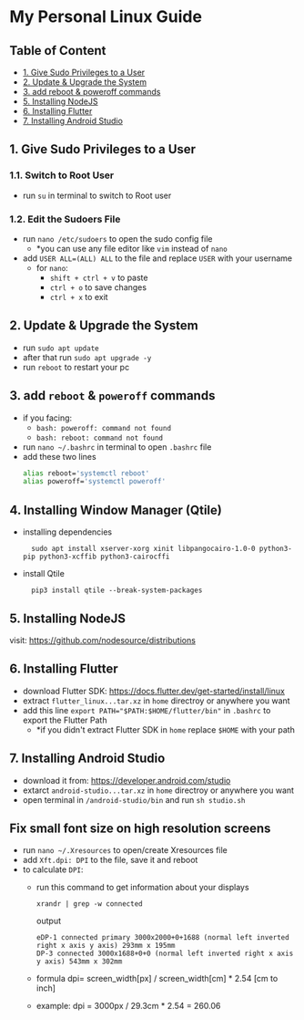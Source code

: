 # My Personal Linux Guide
## Table of Content
- [1. Give Sudo Privileges to a User](#1-give-sudo-privileges-to-a-user)
- [2. Update & Upgrade the System](#2-update--upgrade-the-system)
- [3. add reboot & poweroff commands](#3-add-reboot--poweroff-commands)
- [5. Installing NodeJS](#5-installing-nodejs)
- [6. Installing Flutter](#6-installing-flutter)
- [7. Installing Android Studio](#7-installing-android-studio)

## 1. Give Sudo Privileges to a User
### 1.1. Switch to Root User
  - run `su` in terminal to switch to Root user
### 1.2. Edit the Sudoers File
  - run `nano /etc/sudoers` to open the sudo config file
    - *you can use any file editor like `vim` instead of `nano` 
  - add  `USER ALL=(ALL) ALL` to the file and replace `USER` with your username
    - for `nano`:
      - `shift + ctrl + v` to paste 
      -  `ctrl + o` to save changes
      -  `ctrl + x` to exit
## 2. Update & Upgrade the System
- run `sudo apt update`
- after that run `sudo apt upgrade -y`
- run `reboot` to restart your pc

## 3. add `reboot` & `poweroff` commands
- if you facing:
  - `bash: poweroff: command not found`
  - `bash: reboot: command not found`
- run `nano ~/.bashrc` in terminal to open `.bashrc` file
- add these two lines
  ``` bash
  alias reboot='systemctl reboot'
  alias poweroff='systemctl poweroff'
  ```

## 4. Installing Window Manager (Qtile)
   - installing dependencies
     ``` shell
       sudo apt install xserver-xorg xinit libpangocairo-1.0-0 python3-pip python3-xcffib python3-cairocffi
     ```
   - install Qtile
     ``` shell
       pip3 install qtile --break-system-packages
     ```

## 5. Installing NodeJS
visit: https://github.com/nodesource/distributions

## 6. Installing Flutter
 - download Flutter SDK: https://docs.flutter.dev/get-started/install/linux
 - extract `flutter_linux...tar.xz` in `home` directroy or anywhere you want
 - add this line `export PATH="$PATH:$HOME/flutter/bin"` in `.bashrc` to export the Flutter Path
    - *if you didn't extract Flutter SDK in `home` replace `$HOME` with your path
  
## 7. Installing Android Studio
  - download it from: https://developer.android.com/studio
  - extarct `android-studio...tar.xz` in `home` directroy or anywhere you want 
  - open terminal in `/android-studio/bin` and run `sh studio.sh`

## Fix small font size on high resolution screens
  - run `nano ~/.Xresources` to open/create Xresources file
  - add `Xft.dpi: DPI` to the file, save it and reboot
  - to calculate `DPI`:
    -  run this command to get information about your displays
        ``` shell
        xrandr | grep -w connected
        ```
        output
        ``` shell
        eDP-1 connected primary 3000x2000+0+1688 (normal left inverted right x axis y axis) 293mm x 195mm
        DP-3 connected 3000x1688+0+0 (normal left inverted right x axis y axis) 543mm x 302mm
        ```
    
    - formula dpi= screen_width[px] / screen_width[cm] * 2.54 [cm to inch]
    - example: dpi = 3000px / 29.3cm * 2.54 = 260.06
    


